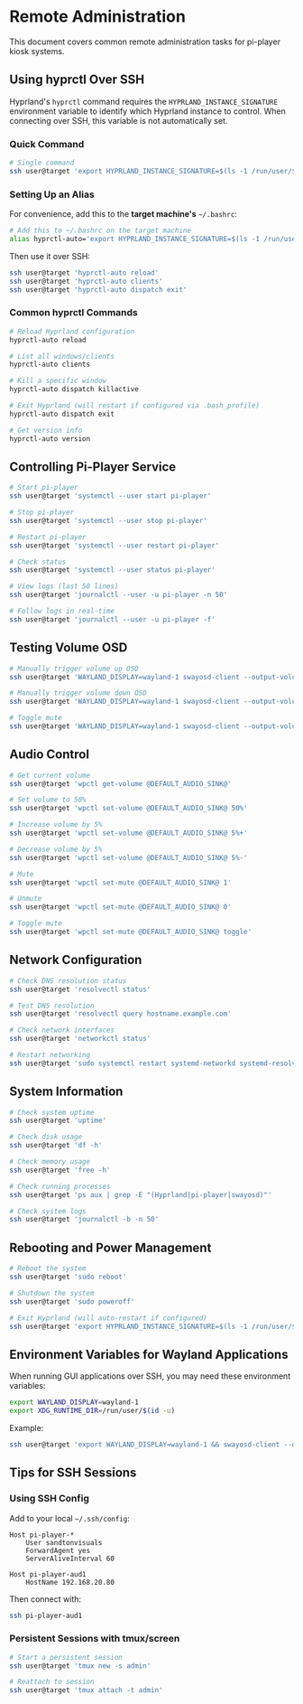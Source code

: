 # Remote Administration

This document covers common remote administration tasks for pi-player kiosk systems.

## Using hyprctl Over SSH

Hyprland's `hyprctl` command requires the `HYPRLAND_INSTANCE_SIGNATURE` environment variable to identify which Hyprland instance to control. When connecting over SSH, this variable is not automatically set.

### Quick Command

```bash
# Single command
ssh user@target 'export HYPRLAND_INSTANCE_SIGNATURE=$(ls -1 /run/user/$(id -u)/hypr/ | head -n 1) && hyprctl reload'
```

### Setting Up an Alias

For convenience, add this to the **target machine's** `~/.bashrc`:

```bash
# Add this to ~/.bashrc on the target machine
alias hyprctl-auto='export HYPRLAND_INSTANCE_SIGNATURE=$(ls -1 /run/user/$(id -u)/hypr/ | head -n 1) && hyprctl'
```

Then use it over SSH:

```bash
ssh user@target 'hyprctl-auto reload'
ssh user@target 'hyprctl-auto clients'
ssh user@target 'hyprctl-auto dispatch exit'
```

### Common hyprctl Commands

```bash
# Reload Hyprland configuration
hyprctl-auto reload

# List all windows/clients
hyprctl-auto clients

# Kill a specific window
hyprctl-auto dispatch killactive

# Exit Hyprland (will restart if configured via .bash_profile)
hyprctl-auto dispatch exit

# Get version info
hyprctl-auto version
```

## Controlling Pi-Player Service

```bash
# Start pi-player
ssh user@target 'systemctl --user start pi-player'

# Stop pi-player
ssh user@target 'systemctl --user stop pi-player'

# Restart pi-player
ssh user@target 'systemctl --user restart pi-player'

# Check status
ssh user@target 'systemctl --user status pi-player'

# View logs (last 50 lines)
ssh user@target 'journalctl --user -u pi-player -n 50'

# Follow logs in real-time
ssh user@target 'journalctl --user -u pi-player -f'
```

## Testing Volume OSD

```bash
# Manually trigger volume up OSD
ssh user@target 'WAYLAND_DISPLAY=wayland-1 swayosd-client --output-volume raise'

# Manually trigger volume down OSD
ssh user@target 'WAYLAND_DISPLAY=wayland-1 swayosd-client --output-volume lower'

# Toggle mute
ssh user@target 'WAYLAND_DISPLAY=wayland-1 swayosd-client --output-volume mute-toggle'
```

## Audio Control

```bash
# Get current volume
ssh user@target 'wpctl get-volume @DEFAULT_AUDIO_SINK@'

# Set volume to 50%
ssh user@target 'wpctl set-volume @DEFAULT_AUDIO_SINK@ 50%'

# Increase volume by 5%
ssh user@target 'wpctl set-volume @DEFAULT_AUDIO_SINK@ 5%+'

# Decrease volume by 5%
ssh user@target 'wpctl set-volume @DEFAULT_AUDIO_SINK@ 5%-'

# Mute
ssh user@target 'wpctl set-mute @DEFAULT_AUDIO_SINK@ 1'

# Unmute
ssh user@target 'wpctl set-mute @DEFAULT_AUDIO_SINK@ 0'

# Toggle mute
ssh user@target 'wpctl set-mute @DEFAULT_AUDIO_SINK@ toggle'
```

## Network Configuration

```bash
# Check DNS resolution status
ssh user@target 'resolvectl status'

# Test DNS resolution
ssh user@target 'resolvectl query hostname.example.com'

# Check network interfaces
ssh user@target 'networkctl status'

# Restart networking
ssh user@target 'sudo systemctl restart systemd-networkd systemd-resolved'
```

## System Information

```bash
# Check system uptime
ssh user@target 'uptime'

# Check disk usage
ssh user@target 'df -h'

# Check memory usage
ssh user@target 'free -h'

# Check running processes
ssh user@target 'ps aux | grep -E "(Hyprland|pi-player|swayosd)"'

# Check system logs
ssh user@target 'journalctl -b -n 50'
```

## Rebooting and Power Management

```bash
# Reboot the system
ssh user@target 'sudo reboot'

# Shutdown the system
ssh user@target 'sudo poweroff'

# Exit Hyprland (will auto-restart if configured)
ssh user@target 'export HYPRLAND_INSTANCE_SIGNATURE=$(ls -1 /run/user/$(id -u)/hypr/ | head -n 1) && hyprctl dispatch exit'
```

## Environment Variables for Wayland Applications

When running GUI applications over SSH, you may need these environment variables:

```bash
export WAYLAND_DISPLAY=wayland-1
export XDG_RUNTIME_DIR=/run/user/$(id -u)
```

Example:
```bash
ssh user@target 'export WAYLAND_DISPLAY=wayland-1 && swayosd-client --output-volume raise'
```

## Tips for SSH Sessions

### Using SSH Config

Add to your local `~/.ssh/config`:

```
Host pi-player-*
    User sandtonvisuals
    ForwardAgent yes
    ServerAliveInterval 60

Host pi-player-aud1
    HostName 192.168.20.80
```

Then connect with:
```bash
ssh pi-player-aud1
```

### Persistent Sessions with tmux/screen

```bash
# Start a persistent session
ssh user@target 'tmux new -s admin'

# Reattach to session
ssh user@target 'tmux attach -t admin'
```
